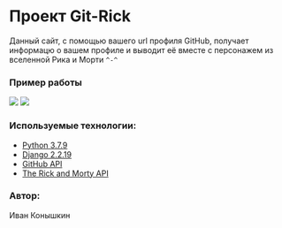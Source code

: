 # Проект Git-Rick
Данный сайт, с помощью вашего url профиля GitHub, получает информацю о вашем профиле и выводит её вместе с персонажем из вселенной Рика и Морти ```^-^```
### Пример работы
![](https://i.postimg.cc/mDfCkVN5/111.png)
![](https://i.postimg.cc/tgLwT0cG/222.png)
### Используемые технологии:
- [Python 3.7.9](https://www.python.org/)
- [Django 2.2.19](https://www.djangoproject.com/start/overview/)
- [GitHub API](https://docs.github.com/en/rest)
- [The Rick and Morty API](https://rickandmortyapi.com/)
### Автор:
Иван Конышкин
